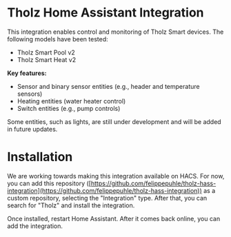 # Tholz Home Assistant Integration

This integration enables control and monitoring of Tholz Smart devices. The following models have been tested:  

- Tholz Smart Pool v2  
- Tholz Smart Heat v2  

**Key features:**  

- Sensor and binary sensor entities (e.g., header and temperature sensors)  
- Heating entities (water heater control)  
- Switch entities (e.g., pump controls)  

Some entities, such as lights, are still under development and will be added in future updates.  

# Installation

We are working towards making this integration available on HACS. For now, you can add this repository ([https://github.com/felippepuhle/tholz-hass-integration](https://github.com/felippepuhle/tholz-hass-integration)) as a custom repository, selecting the "Integration" type. After that, you can search for "Tholz" and install the integration.  

Once installed, restart Home Assistant. After it comes back online, you can add the integration.  
